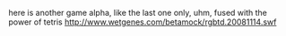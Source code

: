 here is another game alpha, like the last one only, uhm, fused with the power of tetris http://www.wetgenes.com/betamock/rgbtd.20081114.swf